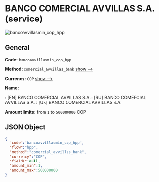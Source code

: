 
# BANCO COMERCIAL AVVILLAS S.A. (service) 
![bancoavvillasmin_cop_hpp](https://static.openfintech.io/payment_methods/bancoavvillasmin_cop_hpp/logo.svg?w=400&c=v0.59.26#w200)  

## General 
 
**Code:** `bancoavvillasmin_cop_hpp` 
 
**Method:** `comercial_avvillas_bank` 
 [show -->](/payment-methods/comercial_avvillas_bank/) 
 
**Currency:** `COP` [show -->](/currencies/COP/) 
 
**Name:** 
 
:	[EN] BANCO COMERCIAL AVVILLAS S.A. 
:	[RU] BANCO COMERCIAL AVVILLAS S.A. 
:	[UK] BANCO COMERCIAL AVVILLAS S.A. 
 
**Amount limits:** from `1` to `500000000` COP 

## JSON Object 

```json
{
  "code":"bancoavvillasmin_cop_hpp",
  "flow":"hpp",
  "method":"comercial_avvillas_bank",
  "currency":"COP",
  "fields":null,
  "amount_min":1,
  "amount_max":500000000
}
```  
